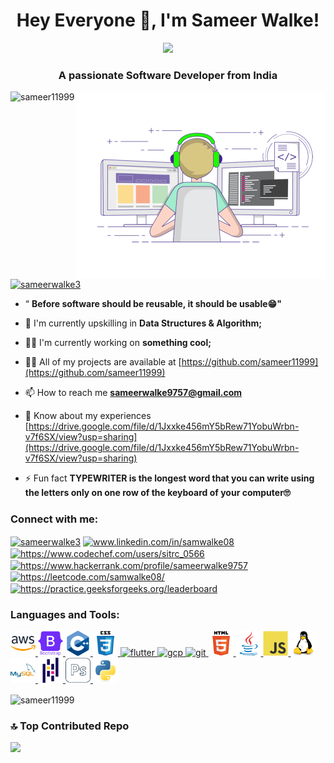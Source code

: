 
<h1 align="center">Hey Everyone 👋, I'm Sameer Walke!</h1>
<div align="center"> <img src="[https://github.com/sameer11999/sameer11999/blob/main/Colorful%20Pastel%20Modern%20Personal%20LinkedIn%20Banner.png](https://github.com/sameer11999/sameer11999/blob/main/Colorful%20Pastel%20Modern%20Personal%20LinkedIn%20Banner%20(1).png)"> </div>
<h3 align="center">A passionate Software Developer from India</h3>

<img align="right" alt="Coding" width="400" src="https://raw.githubusercontent.com/devSouvik/devSouvik/master/gif3.gif">
<p align="left"> <img src="https://komarev.com/ghpvc/?username=sameer11999&label=Profile%20views&color=0e75b6&style=flat" alt="sameer11999" /> </p>

<p align="left"> <a href="https://twitter.com/sameerwalke3" target="blank"><img src="https://img.shields.io/twitter/follow/sameerwalke3?logo=twitter&style=for-the-badge" alt="sameerwalke3" /></a> </p>

- “ **Before software should be reusable, it should be usable😁"**

- 🚀 I'm currently upskilling in **Data Structures & Algorithm;**

- 👨‍💻 I'm currently working on **something cool;**

- 👨‍💻 All of my projects are available at [https://github.com/sameer11999](https://github.com/sameer11999)

- 📫 How to reach me **sameerwalke9757@gmail.com**

- 📄 Know about my experiences [https://drive.google.com/file/d/1Jxxke456mY5bRew71YobuWrbn-v7f6SX/view?usp=sharing](https://drive.google.com/file/d/1Jxxke456mY5bRew71YobuWrbn-v7f6SX/view?usp=sharing)

- ⚡ Fun fact **TYPEWRITER is the longest word that you can write using the letters only on one row of the keyboard of your computer🙄**

<h3 align="left">Connect with me:</h3>
<p align="left">
<a href="https://twitter.com/sameerwalke3" target="blank"><img align="center" src="https://raw.githubusercontent.com/rahuldkjain/github-profile-readme-generator/master/src/images/icons/Social/twitter.svg" alt="sameerwalke3" height="30" width="40" /></a>
<a href="https://linkedin.com/in/www.linkedin.com/in/samwalke08" target="blank"><img align="center" src="https://raw.githubusercontent.com/rahuldkjain/github-profile-readme-generator/master/src/images/icons/Social/linked-in-alt.svg" alt="www.linkedin.com/in/samwalke08" height="30" width="40" /></a>
<a href="https://www.codechef.com/users/https://www.codechef.com/users/sitrc_0566" target="blank"><img align="center" src="https://cdn.jsdelivr.net/npm/simple-icons@3.1.0/icons/codechef.svg" alt="https://www.codechef.com/users/sitrc_0566" height="30" width="40" /></a>
<a href="https://www.hackerrank.com/https://www.hackerrank.com/profile/sameerwalke9757" target="blank"><img align="center" src="https://raw.githubusercontent.com/rahuldkjain/github-profile-readme-generator/master/src/images/icons/Social/hackerrank.svg" alt="https://www.hackerrank.com/profile/sameerwalke9757" height="30" width="40" /></a>
<a href="https://www.leetcode.com/https://leetcode.com/samwalke08/" target="blank"><img align="center" src="https://raw.githubusercontent.com/rahuldkjain/github-profile-readme-generator/master/src/images/icons/Social/leet-code.svg" alt="https://leetcode.com/samwalke08/" height="30" width="40" /></a>
<a href="https://auth.geeksforgeeks.org/user/https://practice.geeksforgeeks.org/leaderboard" target="blank"><img align="center" src="https://raw.githubusercontent.com/rahuldkjain/github-profile-readme-generator/master/src/images/icons/Social/geeks-for-geeks.svg" alt="https://practice.geeksforgeeks.org/leaderboard" height="30" width="40" /></a>
</p>

<h3 align="left">Languages and Tools:</h3>
<p align="left"> <a href="https://aws.amazon.com" target="_blank" rel="noreferrer"> <img src="https://raw.githubusercontent.com/devicons/devicon/master/icons/amazonwebservices/amazonwebservices-original-wordmark.svg" alt="aws" width="40" height="40"/> </a> <a href="https://getbootstrap.com" target="_blank" rel="noreferrer"> <img src="https://raw.githubusercontent.com/devicons/devicon/master/icons/bootstrap/bootstrap-plain-wordmark.svg" alt="bootstrap" width="40" height="40"/> </a> <a href="https://www.w3schools.com/cpp/" target="_blank" rel="noreferrer"> <img src="https://raw.githubusercontent.com/devicons/devicon/master/icons/cplusplus/cplusplus-original.svg" alt="cplusplus" width="40" height="40"/> </a> <a href="https://www.w3schools.com/css/" target="_blank" rel="noreferrer"> <img src="https://raw.githubusercontent.com/devicons/devicon/master/icons/css3/css3-original-wordmark.svg" alt="css3" width="40" height="40"/> </a> <a href="https://flutter.dev" target="_blank" rel="noreferrer"> <img src="https://www.vectorlogo.zone/logos/flutterio/flutterio-icon.svg" alt="flutter" width="40" height="40"/> </a> <a href="https://cloud.google.com" target="_blank" rel="noreferrer"> <img src="https://www.vectorlogo.zone/logos/google_cloud/google_cloud-icon.svg" alt="gcp" width="40" height="40"/> </a> <a href="https://git-scm.com/" target="_blank" rel="noreferrer"> <img src="https://www.vectorlogo.zone/logos/git-scm/git-scm-icon.svg" alt="git" width="40" height="40"/> </a> <a href="https://www.w3.org/html/" target="_blank" rel="noreferrer"> <img src="https://raw.githubusercontent.com/devicons/devicon/master/icons/html5/html5-original-wordmark.svg" alt="html5" width="40" height="40"/> </a> <a href="https://www.java.com" target="_blank" rel="noreferrer"> <img src="https://raw.githubusercontent.com/devicons/devicon/master/icons/java/java-original.svg" alt="java" width="40" height="40"/> </a> <a href="https://developer.mozilla.org/en-US/docs/Web/JavaScript" target="_blank" rel="noreferrer"> <img src="https://raw.githubusercontent.com/devicons/devicon/master/icons/javascript/javascript-original.svg" alt="javascript" width="40" height="40"/> </a> <a href="https://www.linux.org/" target="_blank" rel="noreferrer"> <img src="https://raw.githubusercontent.com/devicons/devicon/master/icons/linux/linux-original.svg" alt="linux" width="40" height="40"/> </a> <a href="https://www.mysql.com/" target="_blank" rel="noreferrer"> <img src="https://raw.githubusercontent.com/devicons/devicon/master/icons/mysql/mysql-original-wordmark.svg" alt="mysql" width="40" height="40"/> </a> <a href="https://pandas.pydata.org/" target="_blank" rel="noreferrer"> <img src="https://raw.githubusercontent.com/devicons/devicon/2ae2a900d2f041da66e950e4d48052658d850630/icons/pandas/pandas-original.svg" alt="pandas" width="40" height="40"/> </a> <a href="https://www.photoshop.com/en" target="_blank" rel="noreferrer"> <img src="https://raw.githubusercontent.com/devicons/devicon/master/icons/photoshop/photoshop-line.svg" alt="photoshop" width="40" height="40"/> </a> <a href="https://www.python.org" target="_blank" rel="noreferrer"> <img src="https://raw.githubusercontent.com/devicons/devicon/master/icons/python/python-original.svg" alt="python" width="40" height="40"/> </a> </p>

<p><img align="center" src="https://github-readme-streak-stats.herokuapp.com/?user=sameer11999&" alt="sameer11999" /></p>



### 🔝 Top Contributed Repo
![](https://github-contributor-stats.vercel.app/api?username=sameer11999&limit=5&theme=flat&combine_all_yearly_contributions=true)
